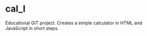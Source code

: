 # cal_I
Educational GIT project. Creates a simple calculator in HTML and JavaScript in short steps.
